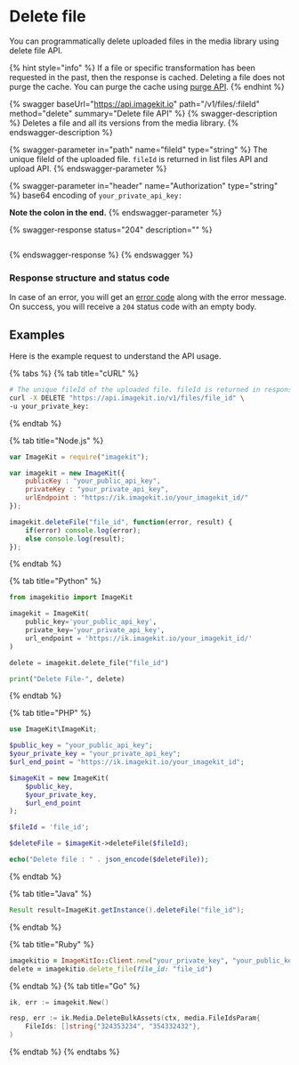 # Delete file

You can programmatically delete uploaded files in the media library using delete file API.

{% hint style="info" %}
If a file or specific transformation has been requested in the past, then the response is cached. Deleting a file does not purge the cache. You can purge the cache using [purge API](purge-cache.md).
{% endhint %}

{% swagger baseUrl="https://api.imagekit.io" path="/v1/files/:fileId" method="delete" summary="Delete file API" %}
{% swagger-description %}
Deletes a file and all its versions from the media library.
{% endswagger-description %}

{% swagger-parameter in="path" name="fileId" type="string" %}
The unique fileId of the uploaded file. `fileId` is returned in list files API and upload API.
{% endswagger-parameter %}

{% swagger-parameter in="header" name="Authorization" type="string" %}
base64 encoding of `your_private_api_key:`

**Note the colon in the end.**
{% endswagger-parameter %}

{% swagger-response status="204" description="" %}
```
```
{% endswagger-response %}
{% endswagger %}

### Response structure and status code

In case of an error, you will get an [error code](../api-introduction/#error-codes) along with the error message. On success, you will receive a `204` status code with an empty body.

## Examples

Here is the example request to understand the API usage.

{% tabs %}
{% tab title="cURL" %}
```bash
# The unique fileId of the uploaded file. fileId is returned in response of list files API and upload API.
curl -X DELETE "https://api.imagekit.io/v1/files/file_id" \
-u your_private_key:
```
{% endtab %}

{% tab title="Node.js" %}
```javascript
var ImageKit = require("imagekit");

var imagekit = new ImageKit({
    publicKey : "your_public_api_key",
    privateKey : "your_private_api_key",
    urlEndpoint : "https://ik.imagekit.io/your_imagekit_id/"
});

imagekit.deleteFile("file_id", function(error, result) {
    if(error) console.log(error);
    else console.log(result);
});
```
{% endtab %}

{% tab title="Python" %}
```python
from imagekitio import ImageKit

imagekit = ImageKit(
    public_key='your_public_api_key',
    private_key='your_private_api_key',
    url_endpoint = 'https://ik.imagekit.io/your_imagekit_id/'
)

delete = imagekit.delete_file("file_id")

print("Delete File-", delete)
```
{% endtab %}

{% tab title="PHP" %}
```php
use ImageKit\ImageKit;

$public_key = "your_public_api_key";
$your_private_key = "your_private_api_key";
$url_end_point = "https://ik.imagekit.io/your_imagekit_id";

$imageKit = new ImageKit(
    $public_key,
    $your_private_key,
    $url_end_point
);

$fileId = 'file_id';

$deleteFile = $imageKit->deleteFile($fileId);

echo("Delete file : " . json_encode($deleteFile));
```
{% endtab %}

{% tab title="Java" %}
```java
Result result=ImageKit.getInstance().deleteFile("file_id");
```
{% endtab %}

{% tab title="Ruby" %}
```ruby
imagekitio = ImageKitIo::Client.new("your_private_key", "your_public_key", "your_url_endpoint")
delete = imagekitio.delete_file(file_id: "file_id")
```
{% endtab %}
{% tab title="Go" %}
```Go
ik, err := imagekit.New()

resp, err := ik.Media.DeleteBulkAssets(ctx, media.FileIdsParam{
    FileIds: []string{"324353234", "354332432"},
)
```
{% endtab %}
{% endtabs %}
